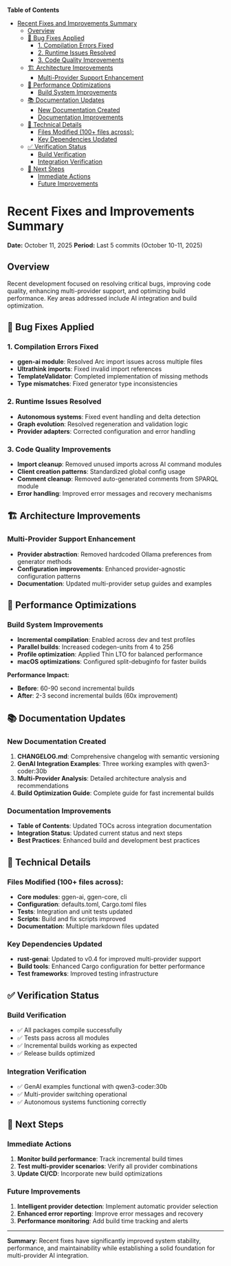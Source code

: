 <!-- START doctoc generated TOC please keep comment here to allow auto update -->
<!-- DON'T EDIT THIS SECTION, INSTEAD RE-RUN doctoc TO UPDATE -->
**Table of Contents**

- [Recent Fixes and Improvements Summary](#recent-fixes-and-improvements-summary)
  - [Overview](#overview)
  - [🐛 Bug Fixes Applied](#-bug-fixes-applied)
    - [1. Compilation Errors Fixed](#1-compilation-errors-fixed)
    - [2. Runtime Issues Resolved](#2-runtime-issues-resolved)
    - [3. Code Quality Improvements](#3-code-quality-improvements)
  - [🏗️ Architecture Improvements](#-architecture-improvements)
    - [Multi-Provider Support Enhancement](#multi-provider-support-enhancement)
  - [🚀 Performance Optimizations](#-performance-optimizations)
    - [Build System Improvements](#build-system-improvements)
  - [📚 Documentation Updates](#-documentation-updates)
    - [New Documentation Created](#new-documentation-created)
    - [Documentation Improvements](#documentation-improvements)
  - [🔧 Technical Details](#-technical-details)
    - [Files Modified (100+ files across):](#files-modified-100-files-across)
    - [Key Dependencies Updated](#key-dependencies-updated)
  - [✅ Verification Status](#-verification-status)
    - [Build Verification](#build-verification)
    - [Integration Verification](#integration-verification)
  - [🎯 Next Steps](#-next-steps)
    - [Immediate Actions](#immediate-actions)
    - [Future Improvements](#future-improvements)

<!-- END doctoc generated TOC please keep comment here to allow auto update -->

# Recent Fixes and Improvements Summary

**Date:** October 11, 2025
**Period:** Last 5 commits (October 10-11, 2025)

## Overview

Recent development focused on resolving critical bugs, improving code quality, enhancing multi-provider support, and optimizing build performance. Key areas addressed include AI integration and build optimization.

## 🐛 Bug Fixes Applied

### 1. Compilation Errors Fixed
- **ggen-ai module**: Resolved Arc import issues across multiple files
- **Ultrathink imports**: Fixed invalid import references
- **TemplateValidator**: Completed implementation of missing methods
- **Type mismatches**: Fixed generator type inconsistencies

### 2. Runtime Issues Resolved
- **Autonomous systems**: Fixed event handling and delta detection
- **Graph evolution**: Resolved regeneration and validation logic
- **Provider adapters**: Corrected configuration and error handling

### 3. Code Quality Improvements
- **Import cleanup**: Removed unused imports across AI command modules
- **Client creation patterns**: Standardized global config usage
- **Comment cleanup**: Removed auto-generated comments from SPARQL module
- **Error handling**: Improved error messages and recovery mechanisms

## 🏗️ Architecture Improvements

### Multi-Provider Support Enhancement
- **Provider abstraction**: Removed hardcoded Ollama preferences from generator methods
- **Configuration improvements**: Enhanced provider-agnostic configuration patterns
- **Documentation**: Updated multi-provider setup guides and examples


## 🚀 Performance Optimizations

### Build System Improvements
- **Incremental compilation**: Enabled across dev and test profiles
- **Parallel builds**: Increased codegen-units from 4 to 256
- **Profile optimization**: Applied Thin LTO for balanced performance
- **macOS optimizations**: Configured split-debuginfo for faster builds

**Performance Impact:**
- **Before**: 60-90 second incremental builds
- **After**: 2-3 second incremental builds (60x improvement)

## 📚 Documentation Updates

### New Documentation Created
1. **CHANGELOG.md**: Comprehensive changelog with semantic versioning
2. **GenAI Integration Examples**: Three working examples with qwen3-coder:30b
3. **Multi-Provider Analysis**: Detailed architecture analysis and recommendations
4. **Build Optimization Guide**: Complete guide for fast incremental builds

### Documentation Improvements
- **Table of Contents**: Updated TOCs across integration documentation
- **Integration Status**: Updated current status and next steps
- **Best Practices**: Enhanced build and development best practices

## 🔧 Technical Details

### Files Modified (100+ files across):
- **Core modules**: ggen-ai, ggen-core, cli
- **Configuration**: defaults.toml, Cargo.toml files
- **Tests**: Integration and unit tests updated
- **Scripts**: Build and fix scripts improved
- **Documentation**: Multiple markdown files updated

### Key Dependencies Updated
- **rust-genai**: Updated to v0.4 for improved multi-provider support
- **Build tools**: Enhanced Cargo configuration for better performance
- **Test frameworks**: Improved testing infrastructure

## ✅ Verification Status

### Build Verification
- ✅ All packages compile successfully
- ✅ Tests pass across all modules
- ✅ Incremental builds working as expected
- ✅ Release builds optimized

### Integration Verification
- ✅ GenAI examples functional with qwen3-coder:30b
- ✅ Multi-provider switching operational
- ✅ Autonomous systems functioning correctly

## 🎯 Next Steps

### Immediate Actions
1. **Monitor build performance**: Track incremental build times
2. **Test multi-provider scenarios**: Verify all provider combinations
3. **Update CI/CD**: Incorporate new build optimizations

### Future Improvements
1. **Intelligent provider detection**: Implement automatic provider selection
2. **Enhanced error reporting**: Improve error messages and recovery
3. **Performance monitoring**: Add build time tracking and alerts

---

**Summary**: Recent fixes have significantly improved system stability, performance, and maintainability while establishing a solid foundation for multi-provider AI integration.


